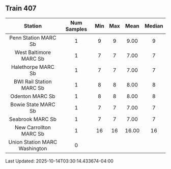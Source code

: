 ## Train 407

| Station | Num Samples | Min | Max | Mean | Median |
| :-----: | :---------: | :-: | :-: | :--: | :----: |
| Penn Station MARC Sb | 1 | 9 | 9 | 9.00 | 9 |
| West Baltimore MARC Sb | 1 | 7 | 7 | 7.00 | 7 |
| Halethorpe MARC Sb | 1 | 7 | 7 | 7.00 | 7 |
| BWI Rail Station MARC Sb | 1 | 8 | 8 | 8.00 | 8 |
| Odenton MARC Sb | 1 | 8 | 8 | 8.00 | 8 |
| Bowie State MARC Sb | 1 | 7 | 7 | 7.00 | 7 |
| Seabrook MARC Sb | 1 | 7 | 7 | 7.00 | 7 |
| New Carrollton MARC Sb | 1 | 16 | 16 | 16.00 | 16 |
| Union Station MARC Washington | 0 |  |  |  |  |


Last Updated: 2025-10-14T03:30:14.433674-04:00